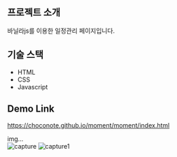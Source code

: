 ## 프로젝트 소개 
바닐라js를 이용한 일정관리 페이지입니다. 



## 기술 스택 
* HTML
* CSS
* Javascript

## Demo Link 
https://choconote.github.io/moment/moment/index.html


img...<br>
![capture](https://user-images.githubusercontent.com/29483941/148880693-246cddd0-b76a-4097-a74e-edc7424f4616.PNG)
![capture1](https://user-images.githubusercontent.com/29483941/148880791-286cb976-b6bd-469d-92ee-7366469f290d.PNG)
